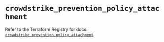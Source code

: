 # `crowdstrike_prevention_policy_attachment`

Refer to the Terraform Registry for docs: [`crowdstrike_prevention_policy_attachment`](https://registry.terraform.io/providers/crowdstrike/crowdstrike/0.0.39/docs/resources/prevention_policy_attachment).
